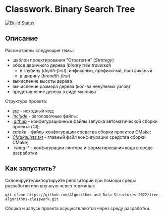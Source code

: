 # Classwork. Binary Search Tree

[![Build Status](../../actions/workflows/cmake.yml/badge.svg)](../../actions/workflows/cmake.yml)

## Описание

Рассмотрены следующие темы:
- шаблон проектирования "Стратегия" (_Strategy_)
- обход двоичного дерева (_binary tree traversal_)
  - в глубину (_depth-first_): инфиксный, префиксный, постфиксный
  - в ширину (_breadth-first_)
- вычисление высоты дерева
- вычисление размера дерева (кол-ва ненулевых узлов)
- представление дерева в виде массива 

Структура проекта:
- [_src_](src) - исходный код;
- [_include_](include) - заголовочные файлы;
- [_.github_](.github) - конфигурационные файлы запуска автоматической сборки проекта (CI);
- [_cmake_](cmake) - файлы конфигурации средства сборки проектов CMake;
- [_CMakeLists.txt_](CMakeLists.txt) - главный файл конфигурации средства сборки CMake;
- _.clang-*_ - конфигурации линтера и форматирования кода в среде разработки. 

## Как запустить?

Склонируйте/импортируйте репозиторий при помощи среды разработки или вручную через терминал:
```shell
git clone https://github.com/Algorithms-and-Data-Structures-2022/tree-algorithms-classwork.git
```

Сборка и запуск проекта осуществляются через среду разработки. 
